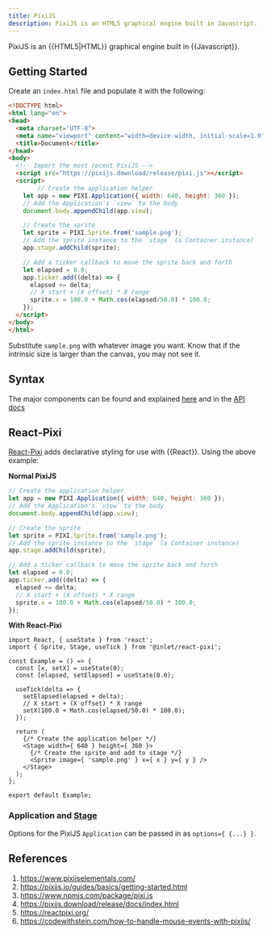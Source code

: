 ```yaml
---
title: PixiJS
description: PixiJS is an HTML5 graphical engine built in Javascript.
---
```


PixiJS is an {{HTML5|HTML}} graphical engine built in {{Javascript}}. 

## Getting Started

Create an `index.html` file and populate it with the following:

```html
<!DOCTYPE html>
<html lang="en">
<head>
  <meta charset="UTF-8">
  <meta name="viewport" content="width=device-width, initial-scale=1.0">
  <title>Document</title>
</head>
<body>
  <!-- Import the most recent PixiJS -->
  <script src="https://pixijs.download/release/pixi.js"></script>
  <script>
		// Create the application helper
    let app = new PIXI.Application({ width: 640, height: 360 });
    // Add the Application's `view` to the body
    document.body.appendChild(app.view);

    // Create the sprite
    let sprite = PIXI.Sprite.from('sample.png');
    // Add the sprite instance to the `stage` (a Container instance)
    app.stage.addChild(sprite);

    // Add a ticker callback to move the sprite back and forth
    let elapsed = 0.0;
    app.ticker.add((delta) => {
      elapsed += delta;
      // X start + (X offset) * X range
      sprite.x = 100.0 + Math.cos(elapsed/50.0) * 100.0;
    });
  </script>
</body>
</html>
```

Substitute `sample.png` with whatever image you want. Know that if the intrinsic size is larger than the canvas, you may not see it.

## Syntax

The major components can be found and explained [here](https://pixijs.io/guides/basics/architecture-overview.html) and in the [API docs](https://pixijs.download/release/docs/index.html)

## React-Pixi

[React-Pixi](https://reactpixi.org/) adds declarative styling for use with {{React}}. Using the above example:

**Normal PixiJS**

```javascript
// Create the application helper
let app = new PIXI.Application({ width: 640, height: 360 });
// Add the Application's `view` to the body
document.body.appendChild(app.view);

// Create the sprite
let sprite = PIXI.Sprite.from('sample.png');
// Add the sprite instance to the `stage` (a Container instance)
app.stage.addChild(sprite);

// Add a ticker callback to move the sprite back and forth
let elapsed = 0.0;
app.ticker.add((delta) => {
  elapsed += delta;
  // X start + (X offset) * X range
  sprite.x = 100.0 + Math.cos(elapsed/50.0) * 100.0;
});
```

**With React-Pixi**

```react
import React, { useState } from 'react';
import { Sprite, Stage, useTick } from '@inlet/react-pixi';

const Example = () => {
  const [x, setX] = useState(0);
  const [elapsed, setElapsed] = useState(0.0);
  
  useTick(delta => {
    setElapsed(elapsed + delta);
    // X start + (X offset) * X range
    setX(100.0 + Math.cos(elapsed/50.0) * 100.0);
  });
  
  return (
    {/* Create the application helper */}
    <Stage width={ 640 } height={ 360 }>
      {/* Create the sprite and add to stage */}
      <Sprite image={ 'sample.png' } x={ x } y={ y } />
    </Stage>
  );
};

export default Example;
```

### Application and [Stage](https://reactpixi.org/stage)

Options for the PixiJS `Application` can be passed in as `options={ {...} }`.

## References

1. https://www.pixijselementals.com/
2. https://pixijs.io/guides/basics/getting-started.html
3. https://www.npmjs.com/package/pixi.js
4. https://pixijs.download/release/docs/index.html
5. https://reactpixi.org/
6. https://codewithstein.com/how-to-handle-mouse-events-with-pixijs/
